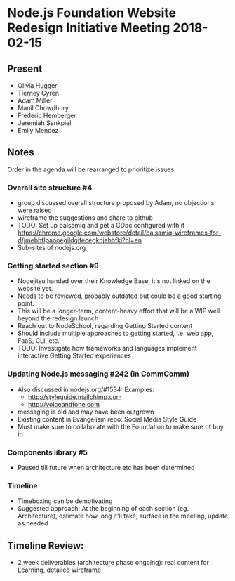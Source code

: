 # Node.js Foundation Website Redesign Initiative Meeting 2018-02-15

## Present
* Olivia Hugger
* Tierney Cyren
* Adam Miller
* Manil Chowdhury
* Frederic Hemberger
* Jeremiah Senkpiel
* Emily Mendez

## Notes
Order in the agenda will be rearranged to prioritize issues

### Overall site structure #4

* group discussed overall structure proposed by Adam, no objections were raised
* wireframe the suggestions and share to github
* TODO: Set up balsamiq and get a GDoc configured with it
<https://chrome.google.com/webstore/detail/balsamiq-wireframes-for-d/jmebhflpaooegildgjfecegknjahhfki?hl=en>
* Sub-sites of nodejs.org

### Getting started section #9

* Nodejitsu handed over their Knowledge Base, it's not linked on the website yet.
* Needs to be reviewed, probably outdated but could be a good starting point.
* This will be a longer-term, content-heavy effort that will be a WIP well beyond the redesign launch
* Reach out to NodeSchool, regarding Getting Started content
* Should include multiple approaches to getting started, i.e. web app, FaaS, CLI, etc.
* TODO: Investigate how frameworks and languages implement interactive Getting Started experiences

### Updating Node.js messaging #242 (in CommComm)

* Also discussed in nodejs.org/#1534:
  Examples:
  * <http://styleguide.mailchimp.com>
  * <http://voiceandtone.com>
* messaging is old and may have been outgrown
* Existing content in Evangelism repo: Social Media Style Guide
* Must make sure to collaborate with the Foundation to make sure of buy in

### Components library #5

* Paused till future when architecture etc has been determined

### Timeline

* Timeboxing can be demotivating
* Suggested approach: At the beginning of each section (eg. Architecture), estimate how long it'll take, surface in the meeting, update as needed

## Timeline Review:
* 2 week deliverables (architecture phase ongoing): real content for Learning, detailed wireframe
